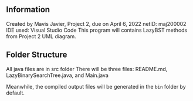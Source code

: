 ## Information
Created by Mavis Javier, Project 2, due on April 6, 2022
netID: maj200002
IDE used: Visual Studio Code
This program will contains LazyBST methods from Project 2 UML diagram.

## Folder Structure

All java files are in src folder
There will be three files: README.md, LazyBinarySearchTree.java, and Main.java

Meanwhile, the compiled output files will be generated in the `bin` folder by default.